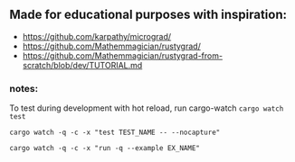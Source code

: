 ## Made for educational purposes with inspiration:

- https://github.com/karpathy/micrograd/
- https://github.com/Mathemmagician/rustygrad/
- https://github.com/Mathemmagician/rustygrad-from-scratch/blob/dev/TUTORIAL.md

### notes:

To test during development with hot reload, run cargo-watch
`cargo watch test`

`cargo watch -q -c -x "test TEST_NAME -- --nocapture"`

`cargo watch -q -c -x "run -q --example EX_NAME"`
